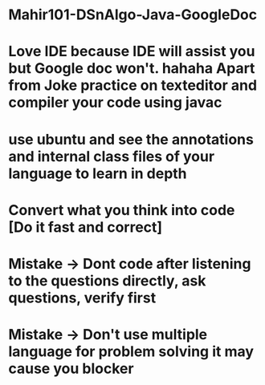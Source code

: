 # Mahir101-DSnAlgo-Java-GoogleDoc


# Love IDE because IDE will assist you but Google doc won't. hahaha  Apart from Joke practice on texteditor and compiler your code using javac 

# use ubuntu and see the annotations and internal class files of your language to learn in depth

# Convert what you think into code [Do it fast and correct]

# Mistake -> Dont code after listening to the questions directly, ask questions, verify first

# Mistake -> Don't use multiple language for problem solving it may cause you blocker


